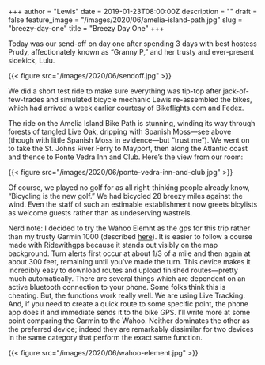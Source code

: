 +++
author = "Lewis"
date = 2019-01-23T08:00:00Z
description = ""
draft = false
feature_image = "/images/2020/06/amelia-island-path.jpg"
slug = "breezy-day-one"
title = "Breezy Day One"
+++


Today was our send-off on day one after spending 3 days with best hostess Prudy, affectionately known as “Granny P,” and her trusty and ever-present sidekick, Lulu.

{{< figure src="/images/2020/06/sendoff.jpg" >}}

We did a short test ride to make sure everything was tip-top after jack-of-few-trades and simulated bicycle mechanic Lewis re-assembled the bikes, which had arrived a week earlier courtesy of Bikeflights.com and Fedex.

The ride on the Amelia Island Bike Path is stunning, winding its way through forests of tangled Live Oak, dripping with Spanish Moss—see above (though with little Spanish Moss in evidence—but “trust me”). We went on to take the St. Johns River Ferry to Mayport, then along the Atlantic coast and thence to Ponte Vedra Inn and Club.  Here’s the view from our room:

{{< figure src="/images/2020/06/ponte-vedra-inn-and-club.jpg" >}}

Of course, we played no golf for as all right-thinking people already know, “Bicycling is the new golf.” We had bicycled 28 breezy miles against the wind. Even the staff of such an estimable establishment now greets bicylists as welcome guests rather than as undeserving wastrels.

Nerd note: I decided to try the Wahoo Elemnt as the gps for this trip rather than my trusty Garmin 1000 (described [here](/bike-across-america/equipment-nice/)). It is easier to follow a course made with Ridewithgps because it stands out visibly on the map background. Turn alerts first occur at about 1/3 of a mile and then again at about 300 feet, remaining until you’ve made the turn. This device makes it incredibly easy to download routes and upload finished routes—pretty much automatically. There are several things which are dependent on an active bluetooth connection to your phone.  Some folks think this is cheating. But, the functions work really well. We are using Live Tracking.  And, if you need to create a quick route to some specific point, the phone app does it and immediate sends it to the bike GPS. I’ll write more at some point comparing the Garmin to the Wahoo.  Neither dominates the other as the preferred device; indeed they are remarkably dissimilar for two devices in the same category that perform the exact same function.

{{< figure src="/images/2020/06/wahoo-element.jpg" >}}



